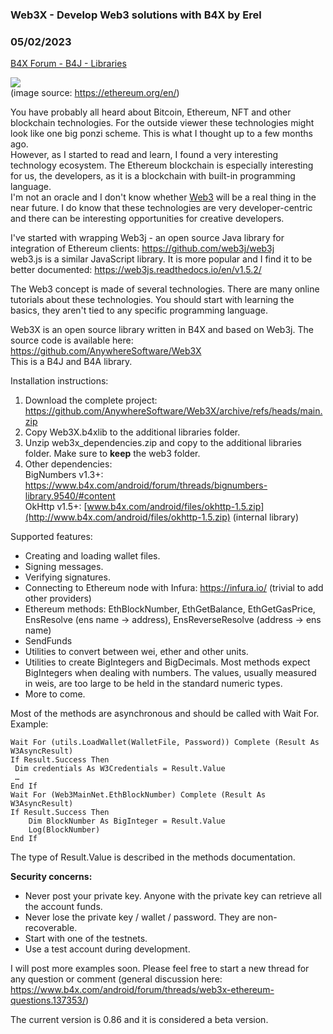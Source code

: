 ### Web3X - Develop Web3 solutions with B4X by Erel
### 05/02/2023
[B4X Forum - B4J - Libraries](https://www.b4x.com/android/forum/threads/137350/)

![](https://www.b4x.com/basic4android/images/firefox_0Lzb5VCeAt.png)  
(image source: <https://ethereum.org/en/>)  
  
You have probably all heard about Bitcoin, Ethereum, NFT and other blockchain technologies. For the outside viewer these technologies might look like one big ponzi scheme. This is what I thought up to a few months ago.  
However, as I started to read and learn, I found a very interesting technology ecosystem. The Ethereum blockchain is especially interesting for us, the developers, as it is a blockchain with built-in programming language.  
I'm not an oracle and I don't know whether [Web3](https://en.wikipedia.org/wiki/Web3) will be a real thing in the near future. I do know that these technologies are very developer-centric and there can be interesting opportunities for creative developers.  
  
I've started with wrapping Web3j - an open source Java library for integration of Ethereum clients: <https://github.com/web3j/web3j>  
web3.js is a similar JavaScript library. It is more popular and I find it to be better documented: <https://web3js.readthedocs.io/en/v1.5.2/>  
  
The Web3 concept is made of several technologies. There are many online tutorials about these technologies. You should start with learning the basics, they aren't tied to any specific programming language.  
  
Web3X is an open source library written in B4X and based on Web3j. The source code is available here: <https://github.com/AnywhereSoftware/Web3X>  
This is a B4J and B4A library.  
  
Installation instructions:  
  
1. Download the complete project: <https://github.com/AnywhereSoftware/Web3X/archive/refs/heads/main.zip>  
2. Copy Web3X.b4xlib to the additional libraries folder.  
3. Unzip web3x\_dependencies.zip and copy to the additional libraries folder. Make sure to **keep** the web3 folder.  
4. Other dependencies:  
BigNumbers v1.3+: <https://www.b4x.com/android/forum/threads/bignumbers-library.9540/#content>  
OkHttp v1.5+: [www.b4x.com/android/files/okhttp-1.5.zip](http://www.b4x.com/android/files/okhttp-1.5.zip) (internal library)  
  
  
Supported features:  

- Creating and loading wallet files.
- Signing messages.
- Verifying signatures.
- Connecting to Ethereum node with Infura: <https://infura.io/> (trivial to add other providers)
- Ethereum methods: EthBlockNumber, EthGetBalance, EthGetGasPrice, EnsResolve (ens name -> address), EnsReverseResolve (address -> ens name)
- SendFunds
- Utilities to convert between wei, ether and other units.
- Utilities to create BigIntegers and BigDecimals. Most methods expect BigIntegers when dealing with numbers. The values, usually measured in weis, are too large to be held in the standard numeric types.
- More to come.

Most of the methods are asynchronous and should be called with Wait For.  
Example:  

```B4X
Wait For (utils.LoadWallet(WalletFile, Password)) Complete (Result As W3AsyncResult)  
If Result.Success Then  
 Dim credentials As W3Credentials = Result.Value  
 …  
End If  
Wait For (Web3MainNet.EthBlockNumber) Complete (Result As W3AsyncResult)  
If Result.Success Then  
    Dim BlockNumber As BigInteger = Result.Value  
    Log(BlockNumber)  
End If
```

  
The type of Result.Value is described in the methods documentation.  
  
**Security concerns:**  
  
- Never post your private key. Anyone with the private key can retrieve all the account funds.  
- Never lose the private key / wallet / password. They are non-recoverable.  
- Start with one of the testnets.  
- Use a test account during development.  
  
I will post more examples soon. Please feel free to start a new thread for any question or comment (general discussion here: <https://www.b4x.com/android/forum/threads/web3x-ethereum-questions.137353/>)  
  
The current version is 0.86 and it is considered a beta version.